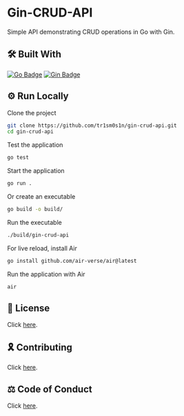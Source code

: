 # Gin-CRUD-API

Simple API demonstrating CRUD operations in Go with Gin.

## 🛠 Built With

[![Go Badge](https://img.shields.io/badge/Go-00ADD8?logo=go&logoColor=fff&style=for-the-badge)](https://go.dev/)
[![Gin Badge](https://img.shields.io/badge/Gin-008ECF?logo=gin&logoColor=fff&style=for-the-badge)](https://gin-gonic.com/)

## ⚙️ Run Locally

Clone the project

```bash
git clone https://github.com/tr1sm0s1n/gin-crud-api.git
cd gin-crud-api
```

Test the application

```bash
go test
```

Start the application

```bash
go run .
```

Or create an executable

```bash
go build -o build/
```

Run the executable

```bash
./build/gin-crud-api
```

For live reload, install Air

```bash
go install github.com/air-verse/air@latest
```

Run the application with Air

```bash
air
```

## 📜 License

Click [here](./LICENSE.md).

## 🎗️ Contributing

Click [here](./CONTRIBUTING.md).

## ⚖️ Code of Conduct

Click [here](./CODE_OF_CONDUCT.md).

